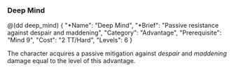 ### Deep Mind

@(dd deep_mind)
{ 
  "*Name": "Deep Mind",
  "*Brief": "Passive resistance against despair and maddening",
  "Category": "Advantage",
  "Prerequisite": "Mind 9",
  "Cost": "2 TT/Hard",
  "Levels": 6
}

The character acquires a passive mitigation against *despair*
and *maddening* damage equal to the level of this advantage.

